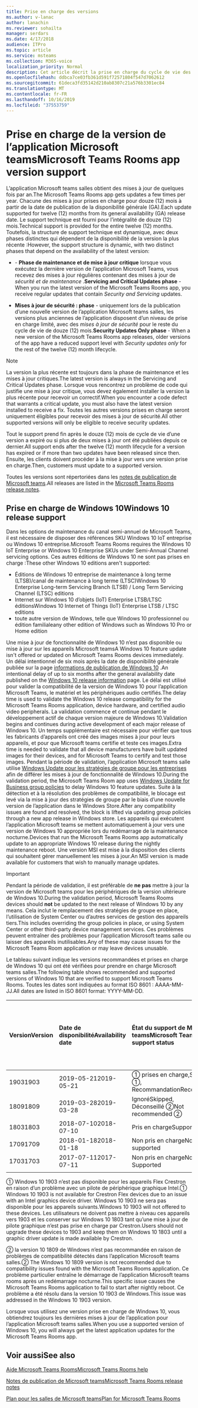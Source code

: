 ```yaml
---
title: Prise en charge des versions
ms.author: v-lanac
author: lanachin
ms.reviewer: sohailta
manager: serdars
ms.date: 4/17/2018
audience: ITPro
ms.topic: article
ms.service: msteams
ms.collection: M365-voice
localization_priority: Normal
description: Cet article décrit la prise en charge du cycle de vie des salles Microsoft Teams.
ms.openlocfilehash: ddbca7ce03fb361d591f72571804f547d7062612
ms.sourcegitcommit: 61deca3fd35142d210ab8307c21a576b3301ec84
ms.translationtype: MT
ms.contentlocale: fr-FR
ms.lasthandoff: 10/16/2019
ms.locfileid: "37553759"
---
```

# <a name="microsoft-teams-rooms-app-version-support"></a><span data-ttu-id="154f0-103">Prise en charge de la version de l’application Microsoft teams</span><span class="sxs-lookup"><span data-stu-id="154f0-103">Microsoft Teams Rooms app version support</span></span>
 
<span data-ttu-id="154f0-104">L’application Microsoft teams salles obtient des mises à jour de quelques fois par an.</span><span class="sxs-lookup"><span data-stu-id="154f0-104">The Microsoft Teams Rooms app gets updates a few times per year.</span></span> <span data-ttu-id="154f0-105">Chacune des mises à jour prises en charge pour douze (12) mois à partir de la date de publication de la disponibilité générale (GA).</span><span class="sxs-lookup"><span data-stu-id="154f0-105">Each update supported for twelve (12) months from its general availability (GA) release date.</span></span> <span data-ttu-id="154f0-106">Le support technique est fourni pour l’intégralité de douze (12) mois.</span><span class="sxs-lookup"><span data-stu-id="154f0-106">Technical support is provided for the entire twelve (12) months.</span></span> <span data-ttu-id="154f0-107">Toutefois, la structure de support technique est dynamique, avec deux phases distinctes qui dépendent de la disponibilité de la version la plus récente :</span><span class="sxs-lookup"><span data-stu-id="154f0-107">However, the support structure is dynamic, with two distinct phases that depend on the availability of the latest version:</span></span>

- <span data-ttu-id="154f0-108">\- **Phase de maintenance et de mise à jour critique** lorsque vous exécutez la dernière version de l’application Microsoft Teams, vous recevez des mises à jour régulières contenant des mises à jour de *sécurité et de maintenance* .</span><span class="sxs-lookup"><span data-stu-id="154f0-108">**Servicing and Critical Updates phase** \- When you run the latest version of the Microsoft Teams Rooms app, you receive regular updates that contain *Security and Servicing* updates.</span></span>

- <span data-ttu-id="154f0-109">**Mises à jour de sécurité : phase** \- uniquement lors de la publication d’une nouvelle version de l’application Microsoft teams salles, les versions plus anciennes de l’application disposent d’un niveau de prise en charge limité, avec des *mises à jour de sécurité* pour le reste du cycle de vie de douze (12) mois.</span><span class="sxs-lookup"><span data-stu-id="154f0-109">**Security Updates Only phase** \- When a new version of the Microsoft Teams Rooms app releases, older versions of the app have a reduced support level with *Security updates only* for the rest of the twelve (12) month lifecycle.</span></span>

> [!NOTE]
> <span data-ttu-id="154f0-110">La version la plus récente est toujours dans la phase de maintenance et les mises à jour critiques.</span><span class="sxs-lookup"><span data-stu-id="154f0-110">The latest version is always in the Servicing and Critical Updates phase.</span></span> <span data-ttu-id="154f0-111">Lorsque vous rencontrez un problème de code qui justifie une mise à jour critique, vous devez également installer la version la plus récente pour recevoir un correctif.</span><span class="sxs-lookup"><span data-stu-id="154f0-111">When you encounter a code defect that warrants a critical update, you must also have the latest version installed to receive a fix.</span></span> <span data-ttu-id="154f0-112">Toutes les autres versions prises en charge seront uniquement éligibles pour recevoir des mises à jour de sécurité.</span><span class="sxs-lookup"><span data-stu-id="154f0-112">All other supported versions will only be eligible to receive security updates.</span></span>

<span data-ttu-id="154f0-113">Tout le support prend fin après le douze (12) mois de cycle de vie d’une version a expiré ou si plus de deux mises à jour ont été publiées depuis ce dernier.</span><span class="sxs-lookup"><span data-stu-id="154f0-113">All support ends after the twelve (12) month lifecycle for a version has expired or if more than two updates have been released since then.</span></span> <span data-ttu-id="154f0-114">Ensuite, les clients doivent procéder à la mise à jour vers une version prise en charge.</span><span class="sxs-lookup"><span data-stu-id="154f0-114">Then, customers must update to a supported version.</span></span>

<span data-ttu-id="154f0-115">Toutes les versions sont répertoriées dans les [notes de publication de Microsoft teams](srs2-release-note.md).</span><span class="sxs-lookup"><span data-stu-id="154f0-115">All releases are listed in the [Microsoft Teams Rooms release notes](srs2-release-note.md).</span></span>

## <a name="windows-10-release-support"></a><span data-ttu-id="154f0-116">Prise en charge de Windows 10</span><span class="sxs-lookup"><span data-stu-id="154f0-116">Windows 10 release support</span></span>

<span data-ttu-id="154f0-117">Dans les options de maintenance du canal semi-annuel de Microsoft Teams, il est nécessaire de disposer des références SKU Windows 10 IoT entreprise ou Windows 10 entreprise.</span><span class="sxs-lookup"><span data-stu-id="154f0-117">Microsoft Teams Rooms requires the  Windows 10 IoT Enterprise or Windows 10 Enterprise SKUs under Semi-Annual Channel servicing options.</span></span> <span data-ttu-id="154f0-118">Ces autres éditions de Windows 10 ne sont pas prises en charge :</span><span class="sxs-lookup"><span data-stu-id="154f0-118">These other Windows 10 editions aren't supported:</span></span>

- <span data-ttu-id="154f0-119">Éditions de Windows 10 entreprise de maintenance à long terme (LTSB)/canal de maintenance à long terme (LTSC)</span><span class="sxs-lookup"><span data-stu-id="154f0-119">Windows 10 Enterprise Long-term Servicing Branch (LTSB) / Long Term Servicing Channel (LTSC) editions</span></span>
- <span data-ttu-id="154f0-120">Internet sur Windows 10 d’objets (IoT) Enterprise LTSB/LTSC éditions</span><span class="sxs-lookup"><span data-stu-id="154f0-120">Windows 10 Internet of Things (IoT) Enterprise LTSB / LTSC editions</span></span>
- <span data-ttu-id="154f0-121">toute autre version de Windows, telle que Windows 10 professionnel ou édition familiale</span><span class="sxs-lookup"><span data-stu-id="154f0-121">any other edition of Windows such as Windows 10 Pro or Home edition</span></span>

<span data-ttu-id="154f0-122">Une mise à jour de fonctionnalité de Windows 10 n’est pas disponible ou mise à jour sur les appareils Microsoft teams</span><span class="sxs-lookup"><span data-stu-id="154f0-122">A Windows 10 feature update isn't offered or updated on Microsoft Teams Rooms devices immediately.</span></span> <span data-ttu-id="154f0-123">Un délai intentionnel de six mois après la date de disponibilité générale publiée sur la page [informations de publication de Windows 10](https://docs.microsoft.com/windows/release-information/) .</span><span class="sxs-lookup"><span data-stu-id="154f0-123">An intentional delay of up to six months after the general availability date published on the [Windows 10 release information](https://docs.microsoft.com/windows/release-information/) page.</span></span> <span data-ttu-id="154f0-124">Le délai est utilisé pour valider la compatibilité de la version de Windows 10 pour l’application Microsoft Teams, le matériel et les périphériques audio certifiés.</span><span class="sxs-lookup"><span data-stu-id="154f0-124">The delay time is used to validate the Windows 10 release compatibility for the Microsoft Teams Rooms application, device hardware, and certified audio video peripherals.</span></span> <span data-ttu-id="154f0-125">La validation commence et continue pendant le développement actif de chaque version majeure de Windows 10.</span><span class="sxs-lookup"><span data-stu-id="154f0-125">Validation begins and continues during active development of each major release of Windows 10.</span></span> <span data-ttu-id="154f0-126">Un temps supplémentaire est nécessaire pour vérifier que tous les fabricants d’appareils ont créé des images mises à jour pour leurs appareils, et pour que Microsoft teams certifie et teste ces images.</span><span class="sxs-lookup"><span data-stu-id="154f0-126">Extra time is needed to validate that all device manufacturers have built updated images for their devices, and for Microsoft Teams to certify and test those images.</span></span> <span data-ttu-id="154f0-127">Pendant la période de validation, l’application Microsoft teams salle utilise [Windows Update pour les stratégies de groupe pour les entreprises](https://docs.microsoft.com/windows/deployment/update/waas-manage-updates-wufb) afin de différer les mises à jour de fonctionnalité de Windows 10.</span><span class="sxs-lookup"><span data-stu-id="154f0-127">During the validation period, the Microsoft Teams Room app  uses  [Windows Update for Business group policies](https://docs.microsoft.com/windows/deployment/update/waas-manage-updates-wufb) to delay Windows 10 feature updates.</span></span> <span data-ttu-id="154f0-128">Suite à la détection et à la résolution des problèmes de compatibilité, le blocage est levé via la mise à jour des stratégies de groupe par le biais d’une nouvelle version de l’application dans le Windows Store.</span><span class="sxs-lookup"><span data-stu-id="154f0-128">After any compatibility issues are found and resolved, the block is lifted via updating group policies through a new app release in Windows store.</span></span> <span data-ttu-id="154f0-129">Les appareils qui exécutent l’application Microsoft teams se mettent automatiquement à jour vers une version de Windows 10 appropriée lors du redémarrage de la maintenance nocturne.</span><span class="sxs-lookup"><span data-stu-id="154f0-129">Devices that run the Microsoft Teams Rooms app automatically update to an appropriate Windows 10 release during the nightly maintenance reboot.</span></span> <span data-ttu-id="154f0-130">Une version MSI est mise à la disposition des clients qui souhaitent gérer manuellement les mises à jour.</span><span class="sxs-lookup"><span data-stu-id="154f0-130">An MSI version is made available for customers that wish to manually manage updates.</span></span>  

> [!IMPORTANT]
> <span data-ttu-id="154f0-131">Pendant la période de validation, il est préférable de **ne pas** mettre à jour la version de Microsoft teams pour les périphériques de la version ultérieure de Windows 10.</span><span class="sxs-lookup"><span data-stu-id="154f0-131">During the validation period, Microsoft Teams Rooms devices should **not** be updated to the next release of Windows 10 by any means.</span></span> <span data-ttu-id="154f0-132">Cela inclut le remplacement des stratégies de groupe en place, l’utilisation de System Center ou d’autres services de gestion des appareils tiers.</span><span class="sxs-lookup"><span data-stu-id="154f0-132">This includes overriding the group policies in place, or using System Center or other third-party device management services.</span></span> <span data-ttu-id="154f0-133">Ces problèmes peuvent entraîner des problèmes pour l’application Microsoft teams salle ou laisser des appareils inutilisables.</span><span class="sxs-lookup"><span data-stu-id="154f0-133">Any of these may cause issues for the Microsoft Teams Room application or may leave devices unusable.</span></span>  

<span data-ttu-id="154f0-134">Le tableau suivant indique les versions recommandées et prises en charge de Windows 10 qui ont été vérifiées pour prendre en charge Microsoft teams salles.</span><span class="sxs-lookup"><span data-stu-id="154f0-134">The following table shows recommended and supported versions of Windows 10 that are verified to support Microsoft Teams Rooms.</span></span> <span data-ttu-id="154f0-135">Toutes les dates sont indiquées au format ISO 8601 : AAAA-MM-JJ.</span><span class="sxs-lookup"><span data-stu-id="154f0-135">All dates are listed in ISO 8601 format: YYYY-MM-DD.</span></span>

|<span data-ttu-id="154f0-136">Version</span><span class="sxs-lookup"><span data-stu-id="154f0-136">Version</span></span>  |<span data-ttu-id="154f0-137">Date de disponibilité</span><span class="sxs-lookup"><span data-stu-id="154f0-137">Availability date</span></span>   |<span data-ttu-id="154f0-138">État du support de Microsoft teams</span><span class="sxs-lookup"><span data-stu-id="154f0-138">Microsoft Teams Rooms support status</span></span>   |<span data-ttu-id="154f0-139">Version d’application minimum de Microsoft teams</span><span class="sxs-lookup"><span data-stu-id="154f0-139">Microsoft Teams Rooms Minimum application version</span></span> | <span data-ttu-id="154f0-140">Build recommandée du système d’exploitation</span><span class="sxs-lookup"><span data-stu-id="154f0-140">Recommended OS build</span></span>  |
|:---  |:---       |:---                                  |:---     |:---     |
| <span data-ttu-id="154f0-141">1903</span><span class="sxs-lookup"><span data-stu-id="154f0-141">1903</span></span> |<span data-ttu-id="154f0-142">2019-05-21</span><span class="sxs-lookup"><span data-stu-id="154f0-142">2019-05-21</span></span> |<span data-ttu-id="154f0-143">&#x2780; prises en charge,</span><span class="sxs-lookup"><span data-stu-id="154f0-143">Supported &#x2780;,</span></span> <br/><span data-ttu-id="154f0-144">Recommandation</span><span class="sxs-lookup"><span data-stu-id="154f0-144">Recommended</span></span>  |<span data-ttu-id="154f0-145">4.2.4.0</span><span class="sxs-lookup"><span data-stu-id="154f0-145">4.2.4.0</span></span> |<span data-ttu-id="154f0-146">18362,356</span><span class="sxs-lookup"><span data-stu-id="154f0-146">18362.356</span></span> |
| <span data-ttu-id="154f0-147">1809</span><span class="sxs-lookup"><span data-stu-id="154f0-147">1809</span></span> |<span data-ttu-id="154f0-148">2019-03-28</span><span class="sxs-lookup"><span data-stu-id="154f0-148">2019-03-28</span></span> |<span data-ttu-id="154f0-149">Ignoré</span><span class="sxs-lookup"><span data-stu-id="154f0-149">Skipped,</span></span> <br/><span data-ttu-id="154f0-150">Déconseillé &#x2781;</span><span class="sxs-lookup"><span data-stu-id="154f0-150">Not recommended &#x2781;</span></span>|<span data-ttu-id="154f0-151">&#x2014;</span><span class="sxs-lookup"><span data-stu-id="154f0-151">&#x2014;</span></span> |<span data-ttu-id="154f0-152">&#x2014;</span><span class="sxs-lookup"><span data-stu-id="154f0-152">&#x2014;</span></span> |
| <span data-ttu-id="154f0-153">1803</span><span class="sxs-lookup"><span data-stu-id="154f0-153">1803</span></span> |<span data-ttu-id="154f0-154">2018-07-10</span><span class="sxs-lookup"><span data-stu-id="154f0-154">2018-07-10</span></span> |<span data-ttu-id="154f0-155">Pris en charge</span><span class="sxs-lookup"><span data-stu-id="154f0-155">Supported</span></span>                             |<span data-ttu-id="154f0-156">4.1.22.0</span><span class="sxs-lookup"><span data-stu-id="154f0-156">4.1.22.0</span></span> |<span data-ttu-id="154f0-157">17134,191</span><span class="sxs-lookup"><span data-stu-id="154f0-157">17134.191</span></span>|
| <span data-ttu-id="154f0-158">1709</span><span class="sxs-lookup"><span data-stu-id="154f0-158">1709</span></span> |<span data-ttu-id="154f0-159">2018-01-18</span><span class="sxs-lookup"><span data-stu-id="154f0-159">2018-01-18</span></span> |<span data-ttu-id="154f0-160">Non pris en charge</span><span class="sxs-lookup"><span data-stu-id="154f0-160">Not supported</span></span>                         |<span data-ttu-id="154f0-161">&#x2014;</span><span class="sxs-lookup"><span data-stu-id="154f0-161">&#x2014;</span></span> |<span data-ttu-id="154f0-162">&#x2014;</span><span class="sxs-lookup"><span data-stu-id="154f0-162">&#x2014;</span></span> |
| <span data-ttu-id="154f0-163">1703</span><span class="sxs-lookup"><span data-stu-id="154f0-163">1703</span></span> |<span data-ttu-id="154f0-164">2017-07-11</span><span class="sxs-lookup"><span data-stu-id="154f0-164">2017-07-11</span></span> |<span data-ttu-id="154f0-165">Non pris en charge</span><span class="sxs-lookup"><span data-stu-id="154f0-165">Not Supported</span></span>                         |<span data-ttu-id="154f0-166">&#x2014;</span><span class="sxs-lookup"><span data-stu-id="154f0-166">&#x2014;</span></span> |<span data-ttu-id="154f0-167">&#x2014;</span><span class="sxs-lookup"><span data-stu-id="154f0-167">&#x2014;</span></span> |
||||||

<span data-ttu-id="154f0-168">&#x2780; Windows 10 1903 n’est pas disponible pour les appareils Flex Crestron en raison d’un problème avec un pilote de périphérique graphique Intel.</span><span class="sxs-lookup"><span data-stu-id="154f0-168">&#x2780; Windows 10 1903 is not available for Crestron Flex devices due to an issue with an Intel graphics device driver.</span></span> <span data-ttu-id="154f0-169">Windows 10 1903 ne sera pas disponible pour les appareils suivants.</span><span class="sxs-lookup"><span data-stu-id="154f0-169">Windows 10 1903 will not offered to these devices.</span></span> <span data-ttu-id="154f0-170">Les utilisateurs ne doivent pas mettre à niveau ces appareils vers 1903 et les conserver sur Windows 10 1803 tant qu’une mise à jour de pilote graphique n’est pas prise en charge par Crestron.</span><span class="sxs-lookup"><span data-stu-id="154f0-170">Users should not upgrade these devices to 1903 and keep them on Windows 10 1803 until a graphic driver update is made available by Crestron.</span></span> 

<span data-ttu-id="154f0-171">&#x2781; la version 10 1809 de Windows n’est pas recommandée en raison de problèmes de compatibilité détectés dans l’application Microsoft teams salles.</span><span class="sxs-lookup"><span data-stu-id="154f0-171">&#x2781; The Windows 10 1809 version is not recommended due to compatibility issues found with the Microsoft Teams Rooms application.</span></span> <span data-ttu-id="154f0-172">Ce problème particulier entraîne le démarrage de l’application Microsoft teams rooms après un redémarrage nocturne.</span><span class="sxs-lookup"><span data-stu-id="154f0-172">This specific issue causes the Microsoft Teams Rooms application to fail to start after nightly reboot.</span></span> <span data-ttu-id="154f0-173">Ce problème a été résolu dans la version 10 1903 de Windows.</span><span class="sxs-lookup"><span data-stu-id="154f0-173">This issue was addressed in the Windows 10 1903 version.</span></span>  

<span data-ttu-id="154f0-174">Lorsque vous utilisez une version prise en charge de Windows 10, vous obtiendrez toujours les dernières mises à jour de l’application pour l’application Microsoft teams salles.</span><span class="sxs-lookup"><span data-stu-id="154f0-174">When you use a supported version of Windows 10, you will always get the latest application updates for the Microsoft Teams Rooms app.</span></span>  

## <a name="see-also"></a><span data-ttu-id="154f0-175">Voir aussi</span><span class="sxs-lookup"><span data-stu-id="154f0-175">See also</span></span>

[<span data-ttu-id="154f0-176">Aide Microsoft Teams Rooms</span><span class="sxs-lookup"><span data-stu-id="154f0-176">Microsoft Teams Rooms help</span></span>](https://support.office.com/en-us/article/Skype-Room-Systems-version-2-help-e667f40e-5aab-40c1-bd68-611fe0002ba2)

[<span data-ttu-id="154f0-177">Notes de publication de Microsoft teams</span><span class="sxs-lookup"><span data-stu-id="154f0-177">Microsoft Teams Rooms release notes</span></span>](srs2-release-note.md)

[<span data-ttu-id="154f0-178">Plan pour les salles de Microsoft teams</span><span class="sxs-lookup"><span data-stu-id="154f0-178">Plan for Microsoft Teams Rooms</span></span>](skype-room-systems-v2-0.md)

